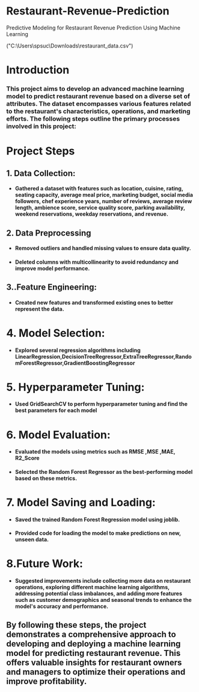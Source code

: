# Restaurant-Revenue-Prediction
Predictive Modeling for Restaurant Revenue Prediction Using Machine Learning

("C:\Users\spsuc\Downloads\restaurant_data.csv")

# Introduction

### This project aims to develop an advanced machine learning model to predict restaurant revenue based on a diverse set of attributes. The dataset encompasses various features related to the restaurant's characteristics, operations, and marketing efforts. The following steps outline the primary processes involved in this project:

# Project Steps

## 1. Data Collection:

+ ####  Gathered a dataset with features such as location, cuisine, rating, seating capacity, average meal price, marketing budget, social media followers, chef experience years, number of reviews, average review length, ambience score, service quality score, parking availability, weekend reservations, weekday reservations, and revenue.

## 2. Data Preprocessing

+ #### Removed outliers and handled missing values to ensure data quality.
+ #### Deleted columns with multicollinearity to avoid redundancy and improve model performance.

## 3..Feature Engineering:

+ #### Created new features and transformed existing ones to better represent the data.

# 4. Model Selection:

+ #### Explored several regression algorithms including LinearRegression,DecisionTreeRegressor,ExtraTreeRegressor,RandomForestRegressor,GradientBoostingRegressor

# 5. Hyperparameter Tuning:

+ #### Used GridSearchCV to perform hyperparameter tuning and find the best parameters for each model

# 6. Model Evaluation:

+ #### Evaluated the models using metrics such as RMSE ,MSE ,MAE, R2_Score

+ #### Selected the Random Forest Regressor as the best-performing model based on these metrics.

# 7. Model Saving and Loading:

+ #### Saved the trained Random Forest  Regression model using joblib.

+ #### Provided code for loading the model to make predictions on new, unseen data.

# 8.Future Work:

+  #### Suggested improvements include collecting more data on restaurant operations, exploring different machine learning algorithms, addressing potential class imbalances, and adding more features such as customer demographics and seasonal trends to enhance the model's accuracy and performance.

## By following these steps, the project demonstrates a comprehensive approach to developing and deploying a machine learning model for predicting restaurant revenue. This offers valuable insights for restaurant owners and managers to optimize their operations and improve profitability.  
  
